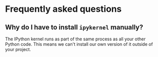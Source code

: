 # Frequently asked questions

## Why do I have to install `ipykernel` manually?

The IPython kernel runs as part of the same process as all your other Python
code. This means we can't install our own version of it outside of your project.

